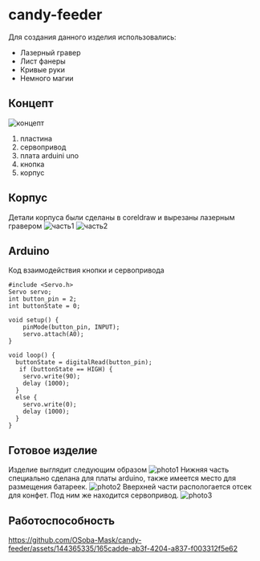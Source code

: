 # candy-feeder
Для создания данного изделия использовались: 
* Лазерный гравер
* Лист фанеры
* Кривые руки
* Немного магии
## Концепт
![концепт](концепт.jpg)
1. пластина
2. сервопривод
3. плата arduini uno
4. кнопка
5. корпус
## Корпус
Детали корпуса были сделаны в coreldraw и вырезаны лазерным гравером
![часть1](photo/image1.jpg)
![часть2](photo/image(1)1.jpg)
## Arduino
Код взаимодействия кнопки и сервопривода
```
#include <Servo.h>
Servo servo;
int button_pin = 2;
int buttonState = 0;

void setup() { 
    pinMode(button_pin, INPUT);
    servo.attach(A0);
}

void loop() {
  buttonState = digitalRead(button_pin);
   if (buttonState == HIGH) { 
    servo.write(90);
    delay (1000);
  }
  else {
    servo.write(0);
    delay (1000);
  }
}
```
## Готовое изделие
Изделие выглядит следующим образом
![photo1](photo/1703595703683.jpg)
Нижняя часть специально сделана для платы arduino, также имеется место для размещения батареек.
![photo2](photo/1703595703669.jpg)
Вверхней части распологается отсек для конфет. Под ним же находится сервопривод.
![photo3](photo/1703595703674.jpg)
## Работоспособность
https://github.com/OSoba-Mask/candy-feeder/assets/144365335/165cadde-ab3f-4204-a837-f003312f5e62

